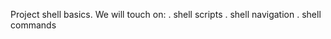Project shell basics.
We will touch on:
   . shell scripts
   . shell navigation
   . shell commands
